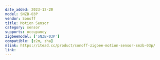 ```yaml
---
date_added: 2023-12-20
model: SNZB-03P
vendor: Sonoff
title: Motion Sensor
category: sensor
supports: occupancy
zigbeemodel: ['SNZB-03P']
compatible: [z2m, zha]
mlink: https://itead.cc/product/sonoff-zigbee-motion-sensor-snzb-03p/
link:
---
```

